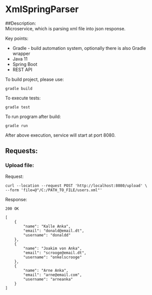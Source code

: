 # XmlSpringParser

##Description:  
Microservice, which is parsing xml file into json response.

Key points:
- Gradle - build automation system, optionally there is also Gradle wrapper
- Java 11
- Spring Boot
- REST API

To build project, please use:
```
gradle build
```

To execute tests:
```
gradle test
```

To run program after build:
```
gradle run
```

After above execution, service will start at port 8080.

## Requests:

### Upload file:

Request:
```
curl --location --request POST 'http://localhost:8080/upload' \
--form 'file=@"/C:/PATH_TO_FILE/users.xml"'
```
Response:
```
200 OK

[
    {
        "name": "Kalle Anka",
        "email": "donald@email.dt",
        "username": "donaldd"
    },
    {
        "name": "Joakim von Anka",
        "email": "scrooge@email.dt",
        "username": "onkelscrooge"
    },
    {
        "name": "Arne Anka",
        "email": "arne@email.com",
        "username": "arneanka"
    }
]
```